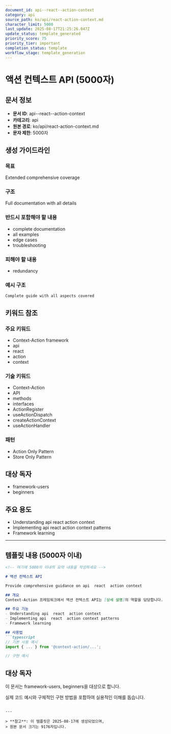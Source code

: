 ```yaml
---
document_id: api--react--action-context
category: api
source_path: ko/api/react-action-context.md
character_limit: 5000
last_update: 2025-08-17T21:25:26.047Z
update_status: template_generated
priority_score: 75
priority_tier: important
completion_status: template
workflow_stage: template_generation
---
```


# 액션 컨텍스트 API (5000자)

## 문서 정보
- **문서 ID**: api--react--action-context
- **카테고리**: api
- **원본 경로**: ko/api/react-action-context.md
- **문자 제한**: 5000자

## 생성 가이드라인

### 목표
Extended comprehensive coverage

### 구조
Full documentation with all details

### 반드시 포함해야 할 내용
- complete documentation
- all examples
- edge cases
- troubleshooting

### 피해야 할 내용  
- redundancy

### 예시 구조
```
Complete guide with all aspects covered
```

## 키워드 참조

### 주요 키워드
- Context-Action framework
- api
- react
- action
- context

### 기술 키워드
- Context-Action
- API
- methods
- interfaces
- ActionRegister
- useActionDispatch
- createActionContext
- useActionHandler

### 패턴
- Action Only Pattern
- Store Only Pattern

## 대상 독자
- framework-users
- beginners

## 주요 용도
- Understanding api  react  action context
- Implementing api  react  action context patterns
- Framework learning

---

## 템플릿 내용 (5000자 이내)

```markdown
<!-- 여기에 5000자 이내의 요약 내용을 작성하세요 -->

# 액션 컨텍스트 API

Provide comprehensive guidance on api  react  action context

## 개요
Context-Action 프레임워크에서 액션 컨텍스트 API는 [상세 설명]의 역할을 담당합니다.

## 주요 기능
- Understanding api  react  action context
- Implementing api  react  action context patterns
- Framework learning

## 사용법
```typescript
// 기본 사용 예시
import { ... } from '@context-action/...';

// 구현 예시
```

## 대상 독자
이 문서는 framework-users, beginners을 대상으로 합니다.

실제 코드 예시와 구체적인 구현 방법을 포함하여 실용적인 이해를 돕습니다.
```

---

> **참고**: 이 템플릿은 2025-08-17에 생성되었으며, 
> 원본 문서 크기는 9176자입니다.
